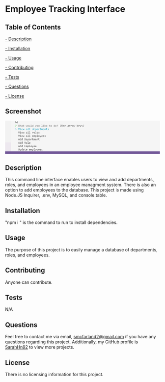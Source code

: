 # Employee Tracking Interface

  

  ## Table of Contents
   
   [ - Description](#description)
 
   [ - Installation](#installation)
 
   [ - Usage](#usage)
   
   [ - Contributing](#contributing)
   
   [ - Tests](#tests)
   
   [ - Questions](#questions)
  
   [ - License](#license)

   ## Screenshot
   ![Project Screenshot](./services/untitled.png)

 
   ## Description
  This command line interface enables users to view and add departments, roles, and employees in an employee managment system. There is also an option to add employees to the database. This project is made using Node.JS Inquirer, .env, MySQL, and console.table.
  
  
  ## Installation
 "npm i <module>" is the command to run to install dependencies.
 

  ## Usage
 The purpose of this project is to easily manage a database of departments, roles, and employees.
 
  
  ## Contributing
  Anyone can contribute.
 
  
  ## Tests
  N/A
  

  ## Questions
  Feel free to contact me via email, smcfarland2@gmail.com if you have any questions regarding this project. 
  Additionally, my GitHub profile is [SarahHn92](https://github.com/SarahHn92) to view more projects.

  ## License
  There is no licensing information for this project.